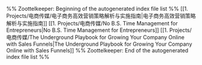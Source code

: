 %% Zoottelkeeper: Beginning of the autogenerated index file list  %%
 [[1. Projects/电商传媒/电子商务高效营销策略解析与实施指南|电子商务高效营销策略解析与实施指南]]
 [[1. Projects/电商传媒/No B.S. Time Management for Entrepreneurs|No B.S. Time Management for Entrepreneurs]]
 [[1. Projects/电商传媒/The Underground Playbook for Growing Your Company Online with Sales Funnels|The Underground Playbook for Growing Your Company Online with Sales Funnels]]
%% Zoottelkeeper: End of the autogenerated index file list  %%

